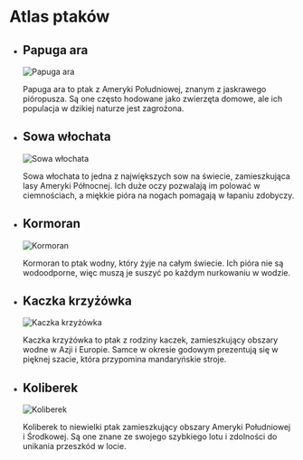 <!DOCTYPE html>
<html>
  <head>
    <meta charset="UTF-8">
    <title>Atlas ptaków</title>
  </head>
  <body>
    <h1>Atlas ptaków</h1>
    <ul>
      <li>
        <h2>Papuga ara</h2>
        <img src="ara.jpg" alt="Papuga ara">
        <p>
          Papuga ara to ptak z Ameryki Południowej, znanym z jaskrawego pióropusza. 
          Są one często hodowane jako zwierzęta domowe, ale ich populacja w dzikiej naturze jest zagrożona.
        </p>
      </li>
      <li>
        <h2>Sowa włochata</h2>
        <img src="sowa.jpg" alt="Sowa włochata">
        <p>
          Sowa włochata to jedna z największych sow na świecie, zamieszkująca lasy Ameryki Północnej. 
          Ich duże oczy pozwalają im polować w ciemnościach, a miękkie pióra na nogach pomagają w łapaniu zdobyczy.
        </p>
      </li>
      <li>
        <h2>Kormoran</h2>
        <img src="kormoran.jpg" alt="Kormoran">
        <p>
          Kormoran to ptak wodny, który żyje na całym świecie. 
          Ich pióra nie są wodoodporne, więc muszą je suszyć po każdym nurkowaniu w wodzie.
        </p>
      </li>
      <li>
        <h2>Kaczka krzyżówka</h2>
        <img src="kaczka.jpg" alt="Kaczka krzyżówka">
        <p>
          Kaczka krzyżówka to ptak z rodziny kaczek, zamieszkujący obszary wodne w Azji i Europie. 
          Samce w okresie godowym prezentują się w pięknej szacie, która przypomina mandaryńskie stroje.
        </p>
      </li>
      <li>
        <h2>Koliberek</h2>
        <img src="koliberek.jpg" alt="Koliberek">
        <p>
          Koliberek to niewielki ptak zamieszkujący obszary Ameryki Południowej i Środkowej. 
          Są one znane ze swojego szybkiego lotu i zdolności do unikania przeszkód w locie.
        </p>
      </li>
    </ul>
  </body>
</html>

